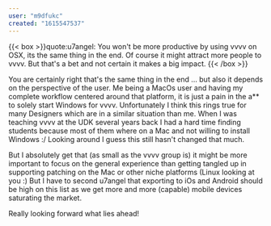 ```yaml
---
user: "m9dfukc"
created: "1615547537"
---
```


{{< box >}}quote:u7angel:
You won't be more productive by using vvvv on OSX, its the same thing in the end. Of course it might attract more people to vvvv. But that's a bet and not certain it makes a big impact.{{< /box >}}

You are certainly right that's the same thing in the end ... but also it depends on the perspective of the user. Me being a MacOs user and having my complete workflow centered around that platform, it is just a pain in the a** to solely start Windows for vvvv. Unfortunately I think this rings true for many Designers which are in a similar situation than me. When I was teaching vvvv at the UDK several years back I had a hard time finding students because most of them where on a Mac and not willing to install Windows :/ Looking around I guess this still hasn't changed that much.

But I absolutely get that (as small as the vvvv group is) it might be more important to focus on the general experience than getting tangled up in supporting patching on the Mac or other niche platforms (Linux looking at you :) But I have to second u7angel that exporting to iOs and Android should be high on this list as we get more and more (capable) mobile devices saturating the market.

Really looking forward what lies ahead!
